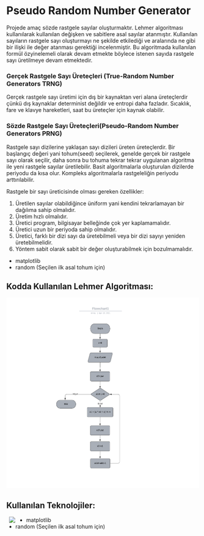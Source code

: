 # Pseudo Random Number Generator
  Projede amaç sözde rastgele sayılar oluşturmaktır. Lehmer algoritması kullanılarak kullanılan değişken ve sabitlere asal sayılar atanmıştır. 
  Kullanılan sayıların rastgele sayı oluşturmayı ne şekilde etkilediği ve aralarında ne gibi bir ilişki ile değer atanması gerektiği incelenmiştir. Bu algoritmada kullanılan formül özyinelemeli olarak devam etmekte böylece istenen sayıda rastgele sayı üretilmeye devam etmektedir. 

### Gerçek Rastgele Sayı Üreteçleri (True-Random Number Generators TRNG)
Gerçek rastgele sayı üretimi için dış bir kaynaktan veri alana üreteçlerdir çünkü dış kaynaklar determinist değildir ve entropi daha fazladır. Sıcaklık, fare ve klavye hareketleri, saat bu üreteçler için kaynak olabilir.
### Sözde Rastgele Sayı Üreteçleri(Pseudo-Random Number Generators PRNG)
Rastgele sayı dizilerine yaklaşan sayı dizileri üreten üreteçlerdir. Bir başlangıç değeri yani tohum(seed) seçilerek, genelde gerçek bir rastgele sayı olarak seçilir, daha sonra bu tohuma tekrar tekrar uygulanan algoritma ile yeni rastgele sayılar üretilebilir. Basit algoritmalarla oluşturulan dizilerde periyodu da kısa olur. Kompleks algoritmalarla rastgeleliğin periyodu arttırılabilir.

Rastgele bir sayı üreticisinde olması gereken özellikler: 
1. Üretilen sayılar olabildiğince üniform yani kendini tekrarlamayan bir dağılıma sahip olmalıdır. 
2. Üretim hızlı olmalıdır.
3. Üretici program, bilgisayar belleğinde çok yer kaplamamalıdır. 
4. Üretici uzun bir periyoda sahip olmalıdır. 
5. Üretici, farklı bir dizi sayı da üretebilmeli veya bir dizi sayıyı yeniden üretebilmelidir. 
6. Yöntem sabit olarak sabit bir değer oluşturabilmek için bozulmamalıdır.
- matplotlib
- random (Seçilen ilk asal tohum için)
## Kodda Kullanılan Lehmer Algoritması:
<img src="https://github.com/simayhosmeyve/Pseudo_random_number_generator/blob/main/lehmer_algoritması.png"/>

## Kullanılan Teknolojiler:
<img  align="left" style="margin-left:0.5em" width="45px" src="https://img.icons8.com/color/48/000000/python--v1.png"/>



- matplotlib
- random (Seçilen ilk asal tohum için)
